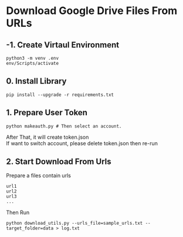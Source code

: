 # Download Google Drive Files From URLs

## -1. Create Virtaul Environment
```
python3 -m venv .env
env/Scripts/activate
```

## 0. Install Library
```
pip install --upgrade -r requirements.txt
```

## 1. Prepare User Token
```
python makeauth.py # Then select an account.
```
After That, it will create token.json<br>
If want to switch account, please delete token.json then re-run

## 2. Start Download From Urls
Prepare a files contain urls<br>
```
url1
url2
url3
...
```
Then Run
```
python download_utils.py --urls_file=sample_urls.txt --target_folder=data > log.txt
```
